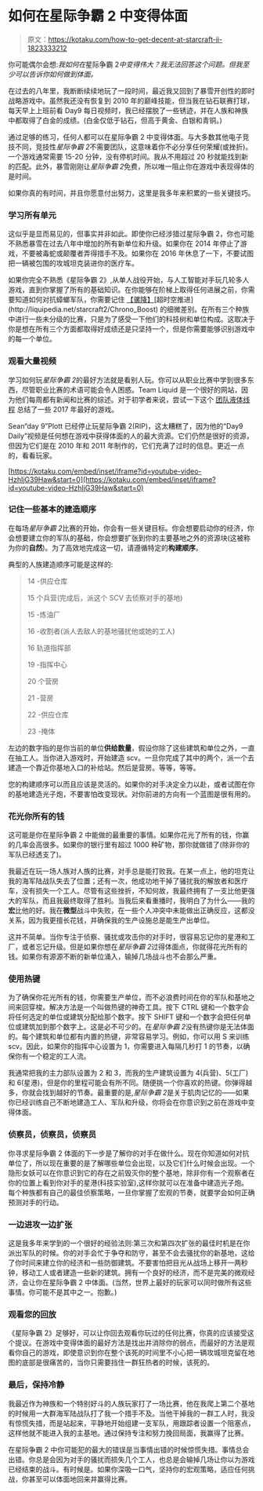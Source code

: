 # 如何在星际争霸 2 中变得体面

> 原文：<https://kotaku.com/how-to-get-decent-at-starcraft-ii-1823333212>

你可能偶尔会想:*我如何在*星际争霸 2*中变得伟大？我无法回答这个问题。但我至少可以告诉你如何做到体面。*



在过去的八年里，我断断续续地玩了一段时间，最近我又回到了暴雪开创性的即时战略游戏中。虽然我还没有恢复到 2010 年的巅峰技能，但当我在钻石联赛打球，每天早上上班前看 Day9 每日视频时，我已经摆脱了一些锈迹，并在人族和神族中都取得了白金的成绩。(白金仅低于钻石，但高于黄金、白银和青铜。)

通过足够的练习，任何人都可以在星际争霸 2 中变得体面。与大多数其他电子竞技不同，竞技性*星际争霸 2*不需要团队，这意味着你不必分享任何荣耀(或挫折)。一个游戏通常需要 15-20 分钟，没有停机时间。我从不用超过 20 秒就能找到新的匹配。此外，暴雪刚刚让*星际争霸 2*免费，所以唯一阻止你在游戏中表现得体的是时间。

如果你真的有时间，并且你愿意付出努力，这里是我多年来积累的一些关键技巧。

### **学习所有单元**

这似乎是显而易见的，但事实并非如此。即使你已经涉猎过星际争霸 2，你也可能不熟悉暴雪在过去八年中增加的所有新单位和升级。如果你在 2014 年停止了游戏，不要被毒蛇或颠覆者弄得措手不及。如果你在 2016 年休息了一下，不要试图把一辆被包围的攻城坦克装进你的医疗车。

如果你完全不熟悉《星际争霸 2》,从单人战役开始，与人工智能对手玩几轮多人游戏，直到你掌握了所有的基础知识。在你能够在阶梯上取得任何进展之前，你需要知道如何对抗蟑螂军队，你需要记住 [【骡降】](http://liquipedia.net/starcraft2/MULE_(Legacy_of_the_Void))[超时空推进](http://liquipedia.net/starcraft2/Chrono_Boost) 的细微差别。在所有三个种族中进行一些未分级的比赛，只是为了感受一下他们的科技树和单位构成。这取决于你是想在所有三个方面都取得好成绩还是只坚持一个，但是你需要能够识别游戏中的每一个单位。

### **观看大量视频**

学习如何玩*星际争霸 2*的最好方法就是看别人玩。你可以从职业比赛中学到很多东西，尽管职业比赛的术语可能会令人困惑。Team Liquid 是一个很好的网站，因为他们每周都有新闻和比赛的综述。对于初学者来说，尝试一下这个 [团队液体线程](http://www.teamliquid.net/forum/starcraft-2/528653-greatest-game-of-2017) 总结了一些 2017 年最好的游戏。

Sean“day 9”Plott 已经停止玩星际争霸 2(RIP)，这太糟糕了，因为他的“Day9 Daily”视频是任何想在游戏中获得体面的人的最大资源。它们仍然是很好的资源，但因为它们是在 2010 年和 2011 年制作的，它们充满了过时的信息。更近一点的，看看玩家。

 [https://kotaku.com/embed/inset/iframe?id=youtube-video-HzhIjG39Haw&start=0](https://kotaku.com/embed/inset/iframe?id=youtube-video-HzhIjG39Haw&start=0) 

### 记住一些基本的建造顺序

在每场*星际争霸 2*比赛的开始，你会有一些关键目标。你会想要启动你的经济，你会想要建立你的军队的基础，你会想要扩张到你的主要基地之外的资源块(这被称为你的**自然**)。为了高效地完成这一切，请遵循特定的**构建顺序**。

典型的人族建造顺序可能是这样的:

> 14 -供应仓库
> 
> 15 个兵营(完成后，派这个 SCV 去侦察对手的基地)
> 
> 15 -炼油厂
> 
> 16 -收割者(派人去敌人的基地骚扰他或她的工人)
> 
> 16 轨道指挥部
> 
> 19 -指挥中心
> 
> 20 个营房
> 
> 21 -营房
> 
> 22 -供应仓库
> 
> 23 -掩体

左边的数字指的是你当前的单位**供给数量**，假设你除了这些建筑和单位之外，一直在抽工人。当你进入游戏时，开始建造 scv。一旦你完成了其中的两个，派一个去建造一个靠近你基地入口的补给站。然后是营房。等等，等等。

您的构建顺序可以而且应该是灵活的。如果你的对手决定全力以赴，或者试图在你的基地建造光子炮，不要害怕改变现状。对你前进的方向有一个蓝图是很有用的。

### 花光你所有的钱

这可能是你在星际争霸 2 中能做的最重要的事情。如果你花光了所有的钱，你赢的几率会高很多。如果你的银行里有超过 1000 种矿物，那你就做错了(除非你的军队已经透支了)。

我最近在玩一场人族对人族的比赛，对手总是能打败我。在某一点上，他的坦克让我的海军陆战队失去了位置；还有一次，他成功地干掉了骚扰我的解放者和医疗车，没有损失一个工人。尽管有这些挫折，不知何故，我最终拥有了一支比他更强大的军队，而且我最终取得了胜利。当我后来看重播时，我明白了为什么——我的**宏**比他的好。我在**微型**战斗中失败，在一些个人冲突中未能做出正确反应，这都没关系，因为我更擅长花钱，并确保我的生产设施总是能生产出单位。

这并不简单。当你专注于侦察、骚扰或攻击你的对手时，很容易忘记你的星港和工厂，或者忘记升级。但是如果你想在*星际争霸 2*过得体面点，你就得花光所有的钱。如果你有源源不断的新单位涌入，输掉几场战斗也不会那么严重。

### **使用热键**

为了确保你花光所有的钱，你需要生产单位，而不必浪费时间在你的军队和基地之间来回穿梭。解决方法是一个叫做热键的神奇工具。按下 CTRL 键和一个数字会将任何选定的单位或建筑分配给那个数字。按下 SHIFT 键和一个数字会把任何单位或建筑加到那个数字上。这是必不可少的。在*星际争霸 2*没有热键你是无法体面的。每个建筑和单位都有内置的热键，非常容易学习。例如，你可以用 S 来训练 scv。因此，如果你的指挥中心设置为 1，你需要进入每隔几秒打 1 的节奏，以确保你有一个稳定的工人流。

我通常把我的主力部队设置为 2 和 3，而我的生产建筑设置为 4(兵营)、5(工厂)和 6(星港)，但是你的里程可能会有所不同。随便挑一个你喜欢的热键。你弹得越多，你就会找到越好的节奏。最重要的是,*星际争霸 2*是关于肌肉记忆的——如果你已经训练自己不断地建造工人、军队和升级，你将会在你意识到之前在游戏中变得体面。

### 侦察员，侦察员，侦察员

你寻求星际争霸 2 体面的下一步是了解你的对手在做什么。现在你知道如何对抗单位了，所以现在重要的是了解哪些单位会出现，以及它们什么时候会出现。一个隐形女妖可以在你意识到它的存在之前毁灭你的整个基地，除非你有一个观察者在你的位置上看到你对手的星港(科技实验室),这样你就可以在准备中建造光子炮。每个种族都有自己的最佳侦察策略，一旦你掌握了宏观的节奏，就要学会如何正确预测对手的行动。

### **一边进攻一边扩张**

这是我多年来学到的一个很好的经验法则:第三次和第四次扩张的最佳时机是在你派出军队的时候。你的对手会忙于争夺和防守，甚至不会去骚扰你的新基地，这给了你时间来建立你的经济和一些防御建筑。不要害怕把目光从战场上移开一两秒钟，移动工人或者建造一些新的建筑。拥有一个良好的经济，而不是完美的微观经济，会让你在星际争霸 2 中体面。(当然，世界上最好的玩家可以同时做所有这些事情。你可能不是其中之一。抱歉。)

### **观看您的回放**

《星际争霸 2》足够好，可以让你回去观看你玩过的任何比赛，你真的应该接受这个提议。在游戏中变得体面的最好方法是找出并消除你的弱点，而最好的方法是观看你自己的游戏，即使意识到你在整个该死的时间里不小心把一辆攻城坦克留在地图的底部是很痛苦的，当你只需要挡住一群狂热者的时候，该死的。

### **最后，保持冷静**

我最近作为神族和一个特别好斗的人族玩家打了一场比赛，他在我爬上第二个基地的时候用一大群海军陆战队打了我一个措手不及。当他干掉我的一群工人时，我没有惊慌失措，而是站起来，平静地开始组建一支军队，用跟踪者设置一个阻塞点，这样他就不能进入我的主基地。通过保持专注和努力挽回局面，我赢得了比赛。

在星际争霸 2 中你可能犯的最大的错误是当事情出错的时候惊慌失措。事情总会出错。你总是会因为对手的骚扰而损失几个工人，也总是会输掉几场让你以为游戏已经结束的战斗。有时候是。如果你深吸一口气，坚持你的宏观策略，适应任何挑战，你甚至可以体面地回来并赢得比赛。